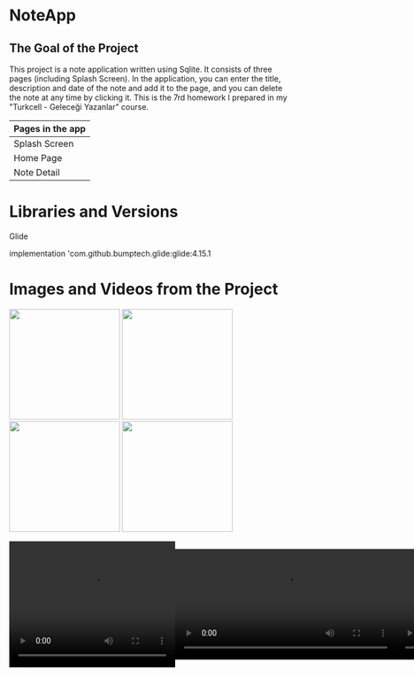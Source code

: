 # NoteApp

The Goal of the Project
-------------

<p>
This project is a note application written using Sqlite. It consists of three pages (including Splash Screen).
In the application, you can enter the title, description and date of the note and add it to the page, and you can delete the note at any time by clicking it.
This is the 7rd homework I prepared in my "Turkcell - Geleceği Yazanlar" course.
  
| Pages in the app |
| --------- |
|  Splash Screen  |
|  Home Page   |
|  Note Detail    | 

# Libraries and Versions
  
 Glide <p>
 implementation 'com.github.bumptech.glide:glide:4.15.1

   
# Images and Videos from the Project
   
<a href="https://github.com/vefacanbeytorun/NoteApp/blob/master/images/1.png" target="_blank">
<img src="https://github.com/vefacanbeytorun/NoteApp/blob/master/images/1.png" width="200" style="max-width:100%;"></a>
   
<a href="https://github.com/vefacanbeytorun/NoteApp/blob/master/images/2.png" target="_blank">
<img src="https://github.com/vefacanbeytorun/NoteApp/blob/master/images/2.png" width="200" style="max-width:100%;"></a>
   
<a href="https://github.com/vefacanbeytorun/NoteApp/blob/master/images/3.png" target="_blank">
<img src="https://github.com/vefacanbeytorun/NoteApp/blob/master/images/3.png" width="200" style="max-width:100%;"></a>
   
   <a href="https://github.com/vefacanbeytorun/NoteApp/blob/master/images/4.png" target="_blank">
<img src="https://github.com/vefacanbeytorun/NoteApp/blob/master/images/4.png" width="200" style="max-width:100%;"></a>
   
   <p>
<div style="display: flex;">
  <video src="https://github.com/vefacanbeytorun/NoteApp/assets/107729498/287c346e-bef2-4cfc-b305-644fa7d0f0d6" controls width="400"></video>
  
  <video src="https://github.com/vefacanbeytorun/NoteApp/assets/107729498/19cb169c-b2eb-44ae-b2ed-65daa97f499b4" controls width="400"></video>
  
  <video src="https://github.com/vefacanbeytorun/NoteApp/assets/107729498/f6d82084-215e-4a33-b172-51db44ff46ce" controls width="400"></video>
  
</div>




